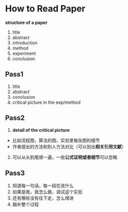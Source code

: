 # How to Read Paper

**structure of a paper**
1. title
2. abstract
3. introduction
4. method
5. experiment
6. conclusion

## Pass1
1. title
2. abstract
3. conclusion
4. critical picture in the exp/method

## Pass2
1. **detail of the critical picture**
- 比如流程图，算法的图，实验里每张图的细节
- 作者提出的方法和别人方法对比（可以划出**相关引用文献**）
2. 可以从头到尾顺一遍，一些**公式证明或者细节**可以忽略

## Pass3
1. 知道每一句话，每一段在说什么
2. 如果是我，我怎么做，调试这个实验
3. 还有哪些没有往下走，怎么增进
4. 脑补整个过程